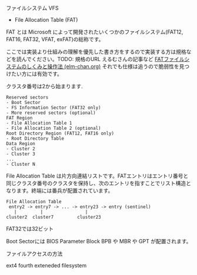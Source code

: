 ファイルシステム VFS
- File Allocation Table (FAT)

FAT とは Microsoft によって開発されたいくつかのファイルシステム(FAT12, FAT16, FAT32, VFAT, exFAT)の総称です。

ここでは実装より仕組みの理解を優先した書き方をするので実装する方は規格などを読んでください。TODO: 規格のURL
えるむさんの記事など
[FATファイルシステムのしくみと操作法 (elm-chan.org)](http://elm-chan.org/docs/fat.html)
それでも仕様は追うので脆弱性を見つけたい方には有効です。

クラスタ番号は2から始まります.

```
Reserved sectors
- Boot Sector
- FS Information Sector (FAT32 only)
- More reserved sectors (optional)
FAT Region
- File Allocation Table 1
- File Allocation Table 2 (optional)
Root Directory Region (FAT12, FAT16 only)
- Root Directory Table
Data Region
- Cluster 2
- Cluster 3
...
- Cluster N
```

File Allocation Table は片方向連結リストです。FATエントリはエントリ番号と同じクラスタ番号のクラスタを保持し、次のエントリを指すことでリスト構造となります。終端には番兵が配置されています。

```
File Allocation Table
 entry2 -> entry7 -> ... -> entry23 -> entry (sentinel)
   |         |                |
cluster2  cluster7         cluster23
```

FAT32では32ビット

Boot Sectorには BIOS Parameter Block BPB や MBR や GPT が配置されます。

ファイルアクセスの方法

ext4 fourth exteneded filesystem
